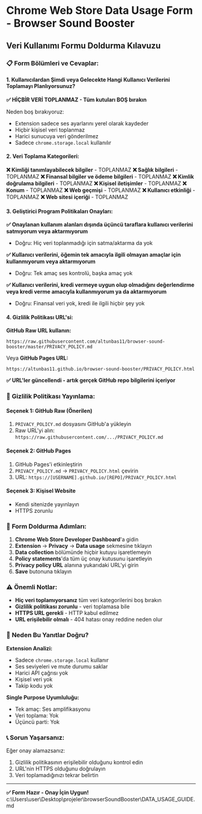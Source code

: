 # Chrome Web Store Data Usage Form - Browser Sound Booster

## Veri Kullanımı Formu Doldurma Kılavuzu

### 📋 **Form Bölümleri ve Cevaplar:**

#### 1. **Kullanıcılardan Şimdi veya Gelecekte Hangi Kullanıcı Verilerini Toplamayı Planlıyorsunuz?**

**✅ HİÇBİR VERİ TOPLANMAZ - Tüm kutuları BOŞ bırakın**

Neden boş bırakıyoruz:
- Extension sadece ses ayarlarını yerel olarak kaydeder
- Hiçbir kişisel veri toplanmaz
- Harici sunucuya veri gönderilmez
- Sadece `chrome.storage.local` kullanılır

#### 2. **Veri Toplama Kategorileri:**

**❌ Kimliği tanımlayabilecek bilgiler** - TOPLANMAZ
**❌ Sağlık bilgileri** - TOPLANMAZ
**❌ Finansal bilgiler ve ödeme bilgileri** - TOPLANMAZ
**❌ Kimlik doğrulama bilgileri** - TOPLANMAZ
**❌ Kişisel iletişimler** - TOPLANMAZ
**❌ Konum** - TOPLANMAZ
**❌ Web geçmişi** - TOPLANMAZ
**❌ Kullanıcı etkinliği** - TOPLANMAZ
**❌ Web sitesi içeriği** - TOPLANMAZ

#### 3. **Geliştirici Program Politikaları Onayları:**

**✅ Onaylanan kullanım alanları dışında üçüncü taraflara kullanıcı verilerini satmıyorum veya aktarmıyorum**
- Doğru: Hiç veri toplanmadığı için satma/aktarma da yok

**✅ Kullanıcı verilerini, öğemin tek amacıyla ilgili olmayan amaçlar için kullanmıyorum veya aktarmıyorum**
- Doğru: Tek amaç ses kontrolü, başka amaç yok

**✅ Kullanıcı verilerini, kredi vermeye uygun olup olmadığını değerlendirme veya kredi verme amacıyla kullanmıyorum ya da aktarmıyorum**
- Doğru: Finansal veri yok, kredi ile ilgili hiçbir şey yok

#### 4. **Gizlilik Politikası URL'si:**

**GitHub Raw URL kullanın:**
```
https://raw.githubusercontent.com/altunbas11/browser-sound-booster/master/PRIVACY_POLICY.md
```

Veya **GitHub Pages URL:**
```
https://altunbas11.github.io/browser-sound-booster/PRIVACY_POLICY.html
```

**✅ URL'ler güncellendi - artık gerçek GitHub repo bilgilerini içeriyor**

### 🔗 **Gizlilik Politikası Yayınlama:**

#### **Seçenek 1: GitHub Raw (Önerilen)**
1. `PRIVACY_POLICY.md` dosyasını GitHub'a yükleyin
2. Raw URL'yi alın: `https://raw.githubusercontent.com/.../PRIVACY_POLICY.md`

#### **Seçenek 2: GitHub Pages**
1. GitHub Pages'i etkinleştirin
2. `PRIVACY_POLICY.md` → `PRIVACY_POLICY.html` çevirin
3. URL: `https://[USERNAME].github.io/[REPO]/PRIVACY_POLICY.html`

#### **Seçenek 3: Kişisel Website**
- Kendi sitenizde yayınlayın
- HTTPS zorunlu

### 📝 **Form Doldurma Adımları:**

1. **Chrome Web Store Developer Dashboard**'a gidin
2. **Extension** → **Privacy** → **Data usage** sekmesine tıklayın
3. **Data collection** bölümünde hiçbir kutuyu işaretlemeyin
4. **Policy statements**'da tüm üç onay kutusunu işaretleyin
5. **Privacy policy URL** alanına yukarıdaki URL'yi girin
6. **Save** butonuna tıklayın

### ⚠️ **Önemli Notlar:**

- **Hiç veri toplamıyorsanız** tüm veri kategorilerini boş bırakın
- **Gizlilik politikası zorunlu** - veri toplamasa bile
- **HTTPS URL gerekli** - HTTP kabul edilmez
- **URL erişilebilir olmalı** - 404 hatası onay reddine neden olur

### 🎯 **Neden Bu Yanıtlar Doğru?**

**Extension Analizi:**
- Sadece `chrome.storage.local` kullanır
- Ses seviyeleri ve mute durumu saklar
- Harici API çağrısı yok
- Kişisel veri yok
- Takip kodu yok

**Single Purpose Uyumluluğu:**
- Tek amaç: Ses amplifikasyonu
- Veri toplama: Yok
- Üçüncü parti: Yok

### 📞 **Sorun Yaşarsanız:**

Eğer onay alamazsanız:
1. Gizlilik politikasının erişilebilir olduğunu kontrol edin
2. URL'nin HTTPS olduğunu doğrulayın
3. Veri toplamadığınızı tekrar belirtin

---

**✅ Form Hazır - Onay İçin Uygun!**</content>
<parameter name="filePath">c:\Users\user\Desktop\projeler\browserSoundBooster\DATA_USAGE_GUIDE.md